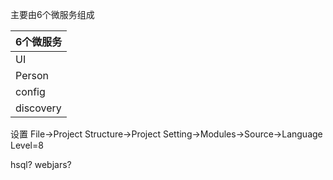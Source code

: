 主要由6个微服务组成

| 6个微服务  |
|---|
|UI|monitor|
|Person|Some|
|config|
|discovery|

设置
File->Project Structure->Project Setting->Modules->Source->Language Level=8

hsql?
webjars?

